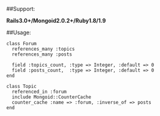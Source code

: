 ##Support:

  **Rails3.0+/Mongoid2.0.2+/Ruby1.8/1.9**

##Usage:

    class Forum
      references_many :topics
      references_many :posts

      field :topics_count, :type => Integer, :default => 0
      field :posts_count,  :type => Integer, :default => 0
    end

    class Topic
      referenced_in :forum
      include Mongoid::CounterCache
      counter_cache :name => :forum, :inverse_of => posts
    end



